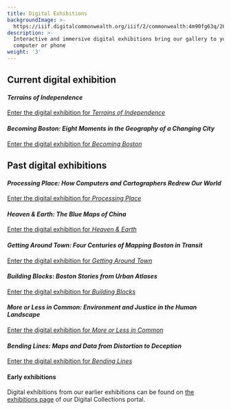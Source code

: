 ```yaml
---
title: Digital Exhibitions
backgroundImage: >-
  https://iiif.digitalcommonwealth.org/iiif/2/commonwealth:4m90fg63q/2690,6509,4326,2466/,1200/0/default.jpg
description: >-
  Interactive and immersive digital exhibitions bring our gallery to your
  computer or phone
weight: '3'
---
```


## Current digital exhibition

#### *Terrains of Independence*

<a class="btn btn-outline-primary btn-block" href="https://www.leventhalmap.org/digital-exhibitions/terrains-of-independence/"><i class="fas fa-images me-2"></i>Enter the digital exhibition for *Terrains of Independence*</a>

#### *Becoming Boston: Eight Moments in the Geography of a Changing City*

<a class="btn btn-outline-primary btn-block" href="https://www.leventhalmap.org/digital-exhibitions/becoming-boston/"><i class="fas fa-images me-2"></i>Enter the digital exhibition for *Becoming Boston*</a>

## Past digital exhibitions

#### *Processing Place: How Computers and Cartographers Redrew Our World*

<a class="btn btn-outline-primary btn-block" href="https://www.leventhalmap.org/digital-exhibitions/processing-place/"><i class="fas fa-images me-2"></i>Enter the digital exhibition for *Processing Place*</a>

#### *Heaven & Earth: The Blue Maps of China*

<a class="btn btn-outline-primary btn-block" href="https://www.leventhalmap.org/digital-exhibitions/heaven-and-earth/"><i class="fas fa-images me-2"></i>Enter the digital exhibition for *Heaven & Earth*</a>

#### *Getting Around Town: Four Centuries of Mapping Boston in Transit*

<a class="btn btn-outline-primary btn-block" href="https://www.leventhalmap.org/digital-exhibitions/getting-around-town/"><i class="fas fa-images me-2"></i>Enter the digital exhibition for *Getting Around Town*</a>

#### *Building Blocks: Boston Stories from Urban Atlases*

<a class="btn btn-outline-primary btn-block" href="https://www.leventhalmap.org/digital-exhibitions/building-blocks/"><i class="fas fa-images me-2"></i>Enter the digital exhibition for *Building Blocks*</a>

#### *More or Less in Common: Environment and Justice in the Human Landscape*

<a class="btn btn-outline-primary btn-block" href="https://www.leventhalmap.org/digital-exhibitions/more-or-less-in-common/"><i class="fas fa-images me-2"></i>Enter the digital exhibition for *More or Less in Common*</a>

#### *Bending Lines: Maps and Data from Distortion to Deception*

<a class="btn btn-outline-primary btn-block" href="https://leventhalmap.org/digital-exhibitions/bending-lines"><i class="fas fa-images me-2"></i>Enter the digital exhibition for *Bending Lines*</a>

#### Early exhibitions

Digital exhibitions from our earlier exhibitions can be found on [the exhibitions page](https://collections.leventhalmap.org/exhibits) of our Digital Collections portal.
